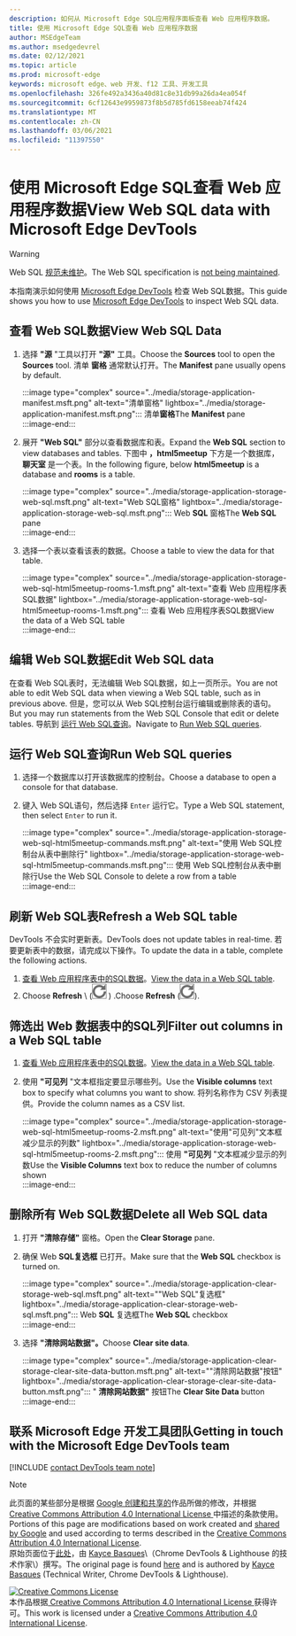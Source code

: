 ```yaml
---
description: 如何从 Microsoft Edge SQL应用程序面板查看 Web 应用程序数据。
title: 使用 Microsoft Edge SQL查看 Web 应用程序数据
author: MSEdgeTeam
ms.author: msedgedevrel
ms.date: 02/12/2021
ms.topic: article
ms.prod: microsoft-edge
keywords: microsoft edge、web 开发、f12 工具、开发工具
ms.openlocfilehash: 326fe492a3436a40d81c8e31db99a26da4ea054f
ms.sourcegitcommit: 6cf12643e9959873f8b5d785fd6158eeab74f424
ms.translationtype: MT
ms.contentlocale: zh-CN
ms.lasthandoff: 03/06/2021
ms.locfileid: "11397550"
---
```

<!-- Copyright Kayce Basques 

   Licensed under the Apache License, Version 2.0 (the "License");
   you may not use this file except in compliance with the License.
   You may obtain a copy of the License at

       https://www.apache.org/licenses/LICENSE-2.0

   Unless required by applicable law or agreed to in writing, software
   distributed under the License is distributed on an "AS IS" BASIS,
   WITHOUT WARRANTIES OR CONDITIONS OF ANY KIND, either express or implied.
   See the License for the specific language governing permissions and
   limitations under the License.  -->

# <a name="view-web-sql-data-with-microsoft-edge-devtools"></a><span data-ttu-id="745ba-104">使用 Microsoft Edge SQL查看 Web 应用程序数据</span><span class="sxs-lookup"><span data-stu-id="745ba-104">View Web SQL data with Microsoft Edge DevTools</span></span>  

> [!WARNING]
> <span data-ttu-id="745ba-105">Web SQL [规范未维护][W3CWebSQLStatus]。</span><span class="sxs-lookup"><span data-stu-id="745ba-105">The Web SQL specification is [not being maintained][W3CWebSQLStatus].</span></span>  

<span data-ttu-id="745ba-106">本指南演示如何使用 [Microsoft Edge DevTools][MicrosoftEdgeDevTools] 检查 Web SQL数据。</span><span class="sxs-lookup"><span data-stu-id="745ba-106">This guide shows you how to use [Microsoft Edge DevTools][MicrosoftEdgeDevTools] to inspect Web SQL data.</span></span>  

## <a name="view-web-sql-data"></a><span data-ttu-id="745ba-107">查看 Web SQL数据</span><span class="sxs-lookup"><span data-stu-id="745ba-107">View Web SQL Data</span></span>  

1.  <span data-ttu-id="745ba-108">选择 **"源** "工具以打开 **"源"** 工具。</span><span class="sxs-lookup"><span data-stu-id="745ba-108">Choose the **Sources** tool to open the **Sources** tool.</span></span>  <span data-ttu-id="745ba-109">清单 **窗格** 通常默认打开。</span><span class="sxs-lookup"><span data-stu-id="745ba-109">The **Manifest** pane usually opens by default.</span></span>  
    
    :::image type="complex" source="../media/storage-application-manifest.msft.png" alt-text="清单窗格" lightbox="../media/storage-application-manifest.msft.png":::
       <span data-ttu-id="745ba-111">清单**窗格**</span><span class="sxs-lookup"><span data-stu-id="745ba-111">The **Manifest** pane</span></span>  
    :::image-end:::  
    
1.  <span data-ttu-id="745ba-112">展开 **"Web SQL"** 部分以查看数据库和表。</span><span class="sxs-lookup"><span data-stu-id="745ba-112">Expand the **Web SQL** section to view databases and tables.</span></span>  <span data-ttu-id="745ba-113">下图中 **，html5meetup** 下方是一个数据库， **聊天室** 是一个表。</span><span class="sxs-lookup"><span data-stu-id="745ba-113">In the following figure, below **html5meetup** is a database and **rooms** is a table.</span></span>  
    
    :::image type="complex" source="../media/storage-application-storage-web-sql.msft.png" alt-text="Web SQL窗格" lightbox="../media/storage-application-storage-web-sql.msft.png":::
       <span data-ttu-id="745ba-115">Web **SQL** 窗格</span><span class="sxs-lookup"><span data-stu-id="745ba-115">The **Web SQL** pane</span></span>  
    :::image-end:::  
    
1.  <span data-ttu-id="745ba-116">选择一个表以查看该表的数据。</span><span class="sxs-lookup"><span data-stu-id="745ba-116">Choose a table to view the data for that table.</span></span>  
    
    :::image type="complex" source="../media/storage-application-storage-web-sql-html5meetup-rooms-1.msft.png" alt-text="查看 Web 应用程序表SQL数据" lightbox="../media/storage-application-storage-web-sql-html5meetup-rooms-1.msft.png":::
       <span data-ttu-id="745ba-118">查看 Web 应用程序表SQL数据</span><span class="sxs-lookup"><span data-stu-id="745ba-118">View the data of a Web SQL table</span></span>  
    :::image-end:::  
    
## <a name="edit-web-sql-data"></a><span data-ttu-id="745ba-119">编辑 Web SQL数据</span><span class="sxs-lookup"><span data-stu-id="745ba-119">Edit Web SQL data</span></span>  

<span data-ttu-id="745ba-120">在查看 Web SQL表时，无法编辑 Web SQL数据，如上一页所示。</span><span class="sxs-lookup"><span data-stu-id="745ba-120">You are not able to edit Web SQL data when viewing a Web SQL table, such as in previous above.</span></span>  <span data-ttu-id="745ba-121">但是，您可以从 Web SQL控制台运行编辑或删除表的语句。</span><span class="sxs-lookup"><span data-stu-id="745ba-121">But you may run statements from the Web SQL Console that edit or delete tables.</span></span>  <span data-ttu-id="745ba-122">导航到 [运行 Web SQL查询](#run-web-sql-queries)。</span><span class="sxs-lookup"><span data-stu-id="745ba-122">Navigate to [Run Web SQL queries](#run-web-sql-queries).</span></span>  

## <a name="run-web-sql-queries"></a><span data-ttu-id="745ba-123">运行 Web SQL查询</span><span class="sxs-lookup"><span data-stu-id="745ba-123">Run Web SQL queries</span></span>  

1.  <span data-ttu-id="745ba-124">选择一个数据库以打开该数据库的控制台。</span><span class="sxs-lookup"><span data-stu-id="745ba-124">Choose a database to open a console for that database.</span></span>  
1.  <span data-ttu-id="745ba-125">键入 Web SQL语句，然后选择 `Enter` 运行它。</span><span class="sxs-lookup"><span data-stu-id="745ba-125">Type a Web SQL statement, then select `Enter` to run it.</span></span>  
    
    :::image type="complex" source="../media/storage-application-storage-web-sql-html5meetup-commands.msft.png" alt-text="使用 Web SQL控制台从表中删除行" lightbox="../media/storage-application-storage-web-sql-html5meetup-commands.msft.png":::
       <span data-ttu-id="745ba-127">使用 Web SQL控制台从表中删除行</span><span class="sxs-lookup"><span data-stu-id="745ba-127">Use the Web SQL Console to delete a row from a table</span></span>  
    :::image-end:::  
    
## <a name="refresh-a-web-sql-table"></a><span data-ttu-id="745ba-128">刷新 Web SQL表</span><span class="sxs-lookup"><span data-stu-id="745ba-128">Refresh a Web SQL table</span></span>  

<span data-ttu-id="745ba-129">DevTools 不会实时更新表。</span><span class="sxs-lookup"><span data-stu-id="745ba-129">DevTools does not update tables in real-time.</span></span>  <span data-ttu-id="745ba-130">若要更新表中的数据，请完成以下操作。</span><span class="sxs-lookup"><span data-stu-id="745ba-130">To update the data in a table, complete the following actions.</span></span>  

1.  <span data-ttu-id="745ba-131">[查看 Web 应用程序表中的SQL数据](#view-web-sql-data)。</span><span class="sxs-lookup"><span data-stu-id="745ba-131">[View the data in a Web SQL table](#view-web-sql-data).</span></span>  
1.  <span data-ttu-id="745ba-132">Choose **Refresh** \ (![ Refresh ][ImageRefreshIcon] \) .</span><span class="sxs-lookup"><span data-stu-id="745ba-132">Choose **Refresh** \(![Refresh][ImageRefreshIcon]\).</span></span>  
    
## <a name="filter-out-columns-in-a-web-sql-table"></a><span data-ttu-id="745ba-133">筛选出 Web 数据表中的SQL列</span><span class="sxs-lookup"><span data-stu-id="745ba-133">Filter out columns in a Web SQL table</span></span>  

1.  <span data-ttu-id="745ba-134">[查看 Web 应用程序表中的SQL数据](#view-web-sql-data)。</span><span class="sxs-lookup"><span data-stu-id="745ba-134">[View the data in a Web SQL table](#view-web-sql-data).</span></span>  
1.  <span data-ttu-id="745ba-135">使用 **"可见列** "文本框指定要显示哪些列。</span><span class="sxs-lookup"><span data-stu-id="745ba-135">Use the **Visible columns** text box to specify what columns you want to show.</span></span>  <span data-ttu-id="745ba-136">将列名称作为 CSV 列表提供。</span><span class="sxs-lookup"><span data-stu-id="745ba-136">Provide the column names as a CSV list.</span></span>  
    
    :::image type="complex" source="../media/storage-application-storage-web-sql-html5meetup-rooms-2.msft.png" alt-text="使用"可见列"文本框减少显示的列数" lightbox="../media/storage-application-storage-web-sql-html5meetup-rooms-2.msft.png":::
       <span data-ttu-id="745ba-138">使用 **"可见列** "文本框减少显示的列数</span><span class="sxs-lookup"><span data-stu-id="745ba-138">Use the **Visible Columns** text box to reduce the number of columns shown</span></span>  
    :::image-end:::  
    
## <a name="delete-all-web-sql-data"></a><span data-ttu-id="745ba-139">删除所有 Web SQL数据</span><span class="sxs-lookup"><span data-stu-id="745ba-139">Delete all Web SQL data</span></span>  

1.  <span data-ttu-id="745ba-140">打开 **"清除存储"** 窗格。</span><span class="sxs-lookup"><span data-stu-id="745ba-140">Open the **Clear Storage** pane.</span></span>  
1.  <span data-ttu-id="745ba-141">确保 Web **SQL复选框** 已打开。</span><span class="sxs-lookup"><span data-stu-id="745ba-141">Make sure that the **Web SQL** checkbox is turned on.</span></span>  
    
    :::image type="complex" source="../media/storage-application-clear-storage-web-sql.msft.png" alt-text=""Web SQL"复选框" lightbox="../media/storage-application-clear-storage-web-sql.msft.png":::
       <span data-ttu-id="745ba-143">Web **SQL** 复选框</span><span class="sxs-lookup"><span data-stu-id="745ba-143">The **Web SQL** checkbox</span></span>  
    :::image-end:::  
    
1.  <span data-ttu-id="745ba-144">选择 **"清除网站数据"。**</span><span class="sxs-lookup"><span data-stu-id="745ba-144">Choose **Clear site data**.</span></span>  
    
    :::image type="complex" source="../media/storage-application-clear-storage-clear-site-data-button.msft.png" alt-text=""清除网站数据"按钮" lightbox="../media/storage-application-clear-storage-clear-site-data-button.msft.png":::
       <span data-ttu-id="745ba-146">" **清除网站数据"** 按钮</span><span class="sxs-lookup"><span data-stu-id="745ba-146">The **Clear Site Data** button</span></span>  
    :::image-end:::  
    
## <a name="getting-in-touch-with-the-microsoft-edge-devtools-team"></a><span data-ttu-id="745ba-147">联系 Microsoft Edge 开发工具团队</span><span class="sxs-lookup"><span data-stu-id="745ba-147">Getting in touch with the Microsoft Edge DevTools team</span></span>  

[!INCLUDE [contact DevTools team note](../includes/contact-devtools-team-note.md)]  

<!-- image links -->  

[ImageRefreshIcon]: ../media/refresh-icon.msft.png  

<!-- links -->  

[MicrosoftEdgeDevTools]: ../../devtools-guide-chromium/index.md "Microsoft Edge (Chromium) 开发人员工具 | Microsoft 文档"  

[W3CWebSQLStatus]: https://w3.org/TR/webdatabase/#status-of-this-document "Web SQL数据库|W3C"  

> [!NOTE]
> <span data-ttu-id="745ba-150">此页面的某些部分是根据 [Google 创建和共享的][GoogleSitePolicies]作品所做的修改，并根据[ Creative Commons Attribution 4.0 International License ][CCA4IL]中描述的条款使用。</span><span class="sxs-lookup"><span data-stu-id="745ba-150">Portions of this page are modifications based on work created and [shared by Google][GoogleSitePolicies] and used according to terms described in the [Creative Commons Attribution 4.0 International License][CCA4IL].</span></span>  
> <span data-ttu-id="745ba-151">原始页面位于[此处](https://developers.google.com/web/tools/chrome-devtools/storage/websql)，由 [Kayce Basques][KayceBasques]\（Chrome DevTools \& Lighthouse 的技术作家\）撰写。</span><span class="sxs-lookup"><span data-stu-id="745ba-151">The original page is found [here](https://developers.google.com/web/tools/chrome-devtools/storage/websql) and is authored by [Kayce Basques][KayceBasques] \(Technical Writer, Chrome DevTools \& Lighthouse\).</span></span>  

[![Creative Commons License][CCby4Image]][CCA4IL]  
<span data-ttu-id="745ba-153">本作品根据[ Creative Commons Attribution 4.0 International License ][CCA4IL]获得许可。</span><span class="sxs-lookup"><span data-stu-id="745ba-153">This work is licensed under a [Creative Commons Attribution 4.0 International License][CCA4IL].</span></span>  

[CCA4IL]: https://creativecommons.org/licenses/by/4.0  
[CCby4Image]: https://i.creativecommons.org/l/by/4.0/88x31.png  
[GoogleSitePolicies]: https://developers.google.com/terms/site-policies  
[KayceBasques]: https://developers.google.com/web/resources/contributors/kaycebasques  
